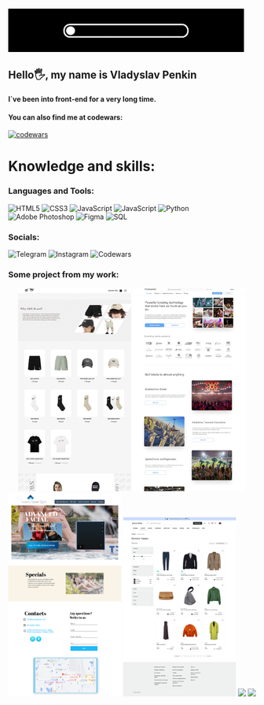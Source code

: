 ![Header](https://github.com/Vlados3611/Portfolio/blob/master/giphy%20(1)-1.gif)
## Hello🖐, my name is Vladyslav Penkin
#### I`ve been into front-end for a very long time.

#### You can also find me at codewars:

[![codewars](https://www.codewars.com/users/Vlados3661/badges/large)](https://www.codewars.com/users/Vlados3661)

# Knowledge and skills:



### Languages and Tools:

![HTML5](https://img.shields.io/badge/-HTML5-yellow?style=for-the-badge&logo=HTML5&logoColor=orange)
![CSS3](https://img.shields.io/badge/-CSS3-yellow?style=for-the-badge&logo=CSS3&logoColor=lightblue)
![JavaScript](https://img.shields.io/badge/-JavaScript-yellow?style=for-the-badge&logo=JavaScript&logoColor=)
![JavaScript](https://img.shields.io/badge/-React.js-yellow?style=for-the-badge&logo=React&logoColor=)
![Python](https://img.shields.io/badge/-Python-yellow?style=for-the-badge&logo=Python&logoColor=orange)
![Adobe Photoshop](https://img.shields.io/badge/-AdobePhotoshop-yellow?style=for-the-badge&logo=adobephotoshop&logoColor=blue)
![Figma](https://img.shields.io/badge/-Figma-yellow?style=for-the-badge&logo=Figma&logoColor=orange)
![SQL](https://img.shields.io/badge/-SQL-yellow?style=for-the-badge&logo=SQL&logoColor=black)

### Socials:

![Telegram](https://img.shields.io/badge/-Telegram-yellow?style=for-the-badge&logo=Telegram&logoColor=)
![Instagram](https://img.shields.io/badge/-Instagram-yellow?style=for-the-badge&logo=Instagram&logoColor=)
![Codewars](https://img.shields.io/badge/-Codewars-yellow?style=for-the-badge&logo=Codewars&logoColor=white)

### Some project from my work:
<div style="text-align: center;">


<img style="width: 230px;" src="gensyxa-github.jpg">
<img style="width: 230px;" src="Platinum.github.jpg">
<img style="width: 230px;" src="LuxuryLaser-github.jpg">
<img style="width: 230px;" src="127.0.0.1_5501_GeekGroup.html.png">
<img style="width: 230px;" src="127.0.0.1_5506_sushi-page-1.png">
<img style="width: 230px;" src="Dubai_inv-2.png">
</div>


